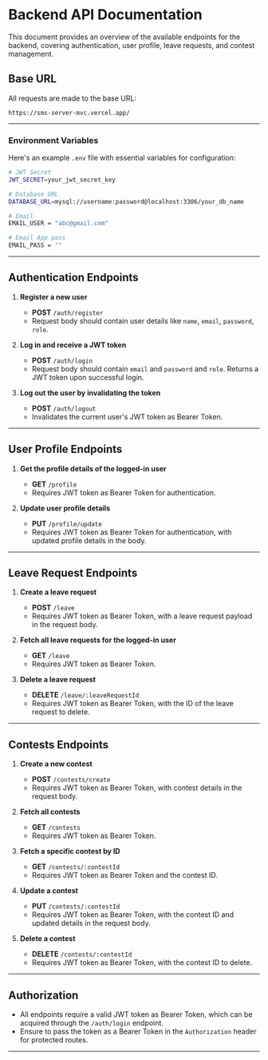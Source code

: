 # Backend API Documentation

This document provides an overview of the available endpoints for the backend, covering authentication, user profile, leave requests, and contest management.

## Base URL

All requests are made to the base URL: 
```
https://sms-server-mvc.vercel.app/
```

---

### Environment Variables

Here's an example `.env` file with essential variables for configuration:

```bash
# JWT Secret
JWT_SECRET=your_jwt_secret_key

# Database URL
DATABASE_URL=mysql://username:password@localhost:3306/your_db_name

# Email
EMAIL_USER = "abc@gmail.com"

# Email App pass
EMAIL_PASS = ""
```

---

## Authentication Endpoints

1. **Register a new user**
   - **POST** `/auth/register`
   - Request body should contain user details like `name`, `email`, `password`, `role`.

2. **Log in and receive a JWT token**
   - **POST** `/auth/login`
   - Request body should contain `email` and `password` and `role`. Returns a JWT token upon successful login.

3. **Log out the user by invalidating the token**
   - **POST** `/auth/logout`
   - Invalidates the current user's JWT token as Bearer Token.

---

## User Profile Endpoints

1. **Get the profile details of the logged-in user**
   - **GET** `/profile`
   - Requires JWT token as Bearer Token for authentication.

2. **Update user profile details**
   - **PUT** `/profile/update`
   - Requires JWT token as Bearer Token for authentication, with updated profile details in the body.

---

## Leave Request Endpoints

1. **Create a leave request**
   - **POST** `/leave`
   - Requires JWT token as Bearer Token, with a leave request payload in the request body.

2. **Fetch all leave requests for the logged-in user**
   - **GET** `/leave`
   - Requires JWT token as Bearer Token.

3. **Delete a leave request**
   - **DELETE** `/leave/:leaveRequestId`
   - Requires JWT token as Bearer Token, with the ID of the leave request to delete.

---

## Contests Endpoints

1. **Create a new contest**
   - **POST** `/contests/create`
   - Requires JWT token as Bearer Token, with contest details in the request body.

2. **Fetch all contests**
   - **GET** `/contests`
   - Requires JWT token as Bearer Token.

3. **Fetch a specific contest by ID**
   - **GET** `/contests/:contestId`
   - Requires JWT token as Bearer Token and the contest ID.

4. **Update a contest**
   - **PUT** `/contests/:contestId`
   - Requires JWT token as Bearer Token, with the contest ID and updated details in the request body.

5. **Delete a contest**
   - **DELETE** `/contests/:contestId`
   - Requires JWT token as Bearer Token, with the contest ID to delete.

---

## Authorization

- All endpoints require a valid JWT token as Bearer Token, which can be acquired through the `/auth/login` endpoint.
- Ensure to pass the token as a Bearer Token in the `Authorization` header for protected routes.

---
